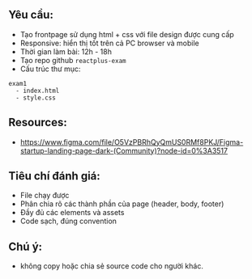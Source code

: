 ## Yêu cầu:
- Tạo frontpage sử dụng html + css với file design được cung cấp
- Responsive: hiển thị tốt trên cả PC browser và mobile
- Thời gian làm bài: 12h - 18h
- Tạo repo github `reactplus-exam`
- Cấu trúc thư mục:

```
exam1
  - index.html
  - style.css
```

## Resources:
- https://www.figma.com/file/O5VzPBRhQyQmUS0RMf8PKJ/Figma-startup-landing-page-dark-(Community)?node-id=0%3A3517

## Tiêu chí đánh giá:
- File chạy được
- Phân chia rõ các thành phần của page (header, body, footer)
- Đầy đủ các elements và assets
- Code sạch, đúng convention

## Chú ý:
- không copy hoặc chia sẻ source code cho người khác.
